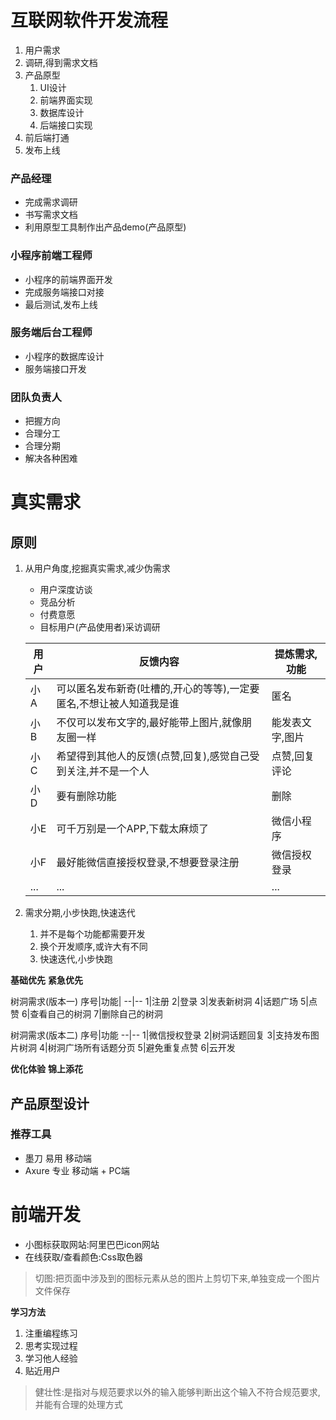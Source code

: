 # 互联网软件开发流程

1. 用户需求
2. 调研,得到需求文档
3. 产品原型
   1. UI设计  
   2. 前端界面实现
   3. 数据库设计
   4. 后端接口实现
4. 前后端打通
5. 发布上线

### 产品经理
- 完成需求调研
- 书写需求文档
- 利用原型工具制作出产品demo(产品原型)

### 小程序前端工程师
- 小程序的前端界面开发
- 完成服务端接口对接
- 最后测试,发布上线

### 服务端后台工程师
- 小程序的数据库设计
- 服务端接口开发

### 团队负责人
- 把握方向
- 合理分工
- 合理分期
- 解决各种困难

# 真实需求
## 原则
1. 从用户角度,挖掘真实需求,减少伪需求
    - 用户深度访谈
    - 竞品分析
    - 付费意愿
    - 目标用户(产品使用者)采访调研

    用户|反馈内容|提炼需求,功能
    --|--|--
    小A|可以匿名发布新奇(吐槽的,开心的等等),一定要匿名,不想让被人知道我是谁|匿名
    小B|不仅可以发布文字的,最好能带上图片,就像朋友圈一样|能发表文字,图片
    小C|希望得到其他人的反馈(点赞,回复),感觉自己受到关注,并不是一个人|点赞,回复评论
    小D|要有删除功能|删除
    小E|可千万别是一个APP,下载太麻烦了|微信小程序
    小F |最好能微信直接授权登录,不想要登录注册|微信授权登录
    ...|...|...

2. 需求分期,小步快跑,快速迭代
    1. 并不是每个功能都需要开发
    2. 换个开发顺序,或许大有不同
    3. 快速迭代,小步快跑

**基础优先**
**紧急优先**

树洞需求(版本一)
序号|功能|
--|--
1|注册
2|登录
3|发表新树洞
4|话题广场
5|点赞
6|查看自己的树洞
7|删除自己的树洞



树洞需求(版本二)
序号|功能
--|--
1|微信授权登录
2|树洞话题回复
3|支持发布图片树洞
4|树洞广场所有话题分页
5|避免重复点赞
6|云开发

**优化体验**
**锦上添花**

## 产品原型设计
### 推荐工具
- 墨刀  易用 移动端
- Axure   专业  移动端  + PC端


# 前端开发
- 小图标获取网站:阿里巴巴icon网站
- 在线获取/查看颜色:Css取色器

>切图:把页面中涉及到的图标元素从总的图片上剪切下来,单独变成一个图片文件保存

**学习方法**

1. 注重编程练习
2. 思考实现过程
3. 学习他人经验
4. 贴近用户
>健壮性:是指对与规范要求以外的输入能够判断出这个输入不符合规范要求,并能有合理的处理方式

